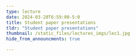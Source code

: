 ```yaml
---
type: lecture
date: 2024-03-20T6:59:00-5:0
title: Student paper presentations
tldr: "Student paper presentations"
thumbnail: /static_files/lectures_imgs/lec1.jpg
hide_from_announcments: true

---
```

